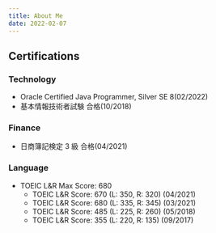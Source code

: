 ```yaml
---
title: About Me
date: 2022-02-07
---
```


## Certifications

### Technology

- Oracle Certified Java Programmer, Silver SE 8(02/2022)
- 基本情報技術者試験 合格(10/2018)

### Finance

- 日商簿記検定 3 級 合格(04/2021)

### Language

- TOEIC L&R Max Score: 680
  - TOEIC L&R Score: 670 (L: 350, R: 320) (04/2021)
  - TOEIC L&R Score: 680 (L: 335, R: 345) (03/2021)
  - TOEIC L&R Score: 485 (L: 225, R: 260) (05/2018)
  - TOEIC L&R Score: 355 (L: 220, R: 135) (09/2017)
